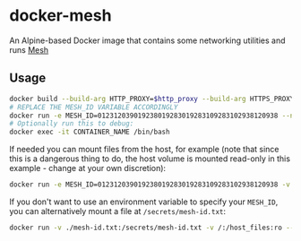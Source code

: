 # docker-mesh

An Alpine-based Docker image that contains some networking utilities and runs [Mesh](https://meshcentral.com/)

## Usage

```bash
docker build --build-arg HTTP_PROXY=$http_proxy --build-arg HTTPS_PROXY=$https_proxy -f Dockerfile -t mesh:alpine .
# REPLACE THE MESH_ID VARIABLE ACCORDINGLY
docker run -e MESH_ID=012312039019238019283019283109283102938120938 --net=host -d --rm -it mesh:alpine
# Optionally run this to debug:
docker exec -it CONTAINER_NAME /bin/bash
```

If needed you can mount files from the host, for example (note that since this is a dangerous thing to do, the host volume is mounted read-only in this example - change at your own discretion):

```bash
docker run -e MESH_ID=012312039019238019283019283109283102938120938 -v /:/host_files:ro --net=host -d --rm -it mesh:alpine
```

If you don't want to use an environment variable to specify your `MESH_ID`, you can alternatively mount a file at `/secrets/mesh-id.txt`:

```bash
docker run -v ./mesh-id.txt:/secrets/mesh-id.txt -v /:/host_files:ro --net=host -d --rm -it mesh:alpine
```
